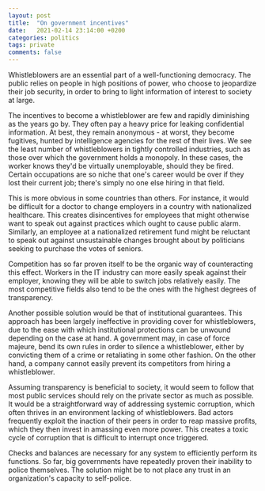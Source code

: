 ```yaml
---
layout: post
title:  "On government incentives"
date:   2021-02-14 23:14:00 +0200
categories: politics
tags: private
comments: false
---
```


Whistleblowers are an essential part of a well-functioning democracy. The public relies on people in high positions of power, who choose to jeopardize their job security, in order to bring to light information of interest to society at large.

<!--more-->

The incentives to become a whistleblower are few and rapidly diminishing as the years go by. They often pay a heavy price for leaking confidential information. At best, they remain anonymous - at worst, they become fugitives, hunted by intelligence agencies for the rest of their lives.
We see the least number of whistleblowers in tightly controlled industries, such as those over which the government holds a monopoly. In these cases, the worker knows they'd be virtually unemployable, should they be fired. Certain occupations are so niche that one's career would be over if they lost their current job; there's simply no one else hiring in that field.

This is more obvious in some countries than others. For instance, it would be difficult for a doctor to change employers in a country with nationalized healthcare. This creates disincentives for employees that might otherwise want to speak out against practices which ought to cause public alarm. Similarly, an employee at a nationalized retirement fund might be reluctant to speak out against unsustainable changes brought about by politicians seeking to purchase the votes of seniors.

Competition has so far proven itself to be the organic way of counteracting this effect. Workers in the IT industry can more easily speak against their employer, knowing they will be able to switch jobs relatively easily. The most competitive fields also tend to be the ones with the highest degrees of transparency.

Another possible solution would be that of institutional guarantees. This approach has been largely ineffective in providing cover for whistleblowers, due to the ease with which institutional protections can be unwound depending on the case at hand. A government may, in case of force majeure, bend its own rules in order to silence a whistleblower, either by convicting them of a crime or retaliating in some other fashion. On the other hand, a company cannot easily prevent its competitors from hiring a whistleblower.

Assuming transparency is beneficial to society, it would seem to follow that most public services should rely on the private sector as much as possible. It would be a straightforward way of addressing systemic corruption, which often thrives in an environment lacking of whistleblowers. Bad actors frequently exploit the inaction of their peers in order to reap massive profits, which they then invest in amassing even more power. This creates a toxic cycle of corruption that is difficult to interrupt once triggered.

Checks and balances are necessary for any system to efficiently perform its functions. So far, big governments have repeatedly proven their inability to police themselves. The solution might be to not place any trust in an organization's capacity to self-police.

